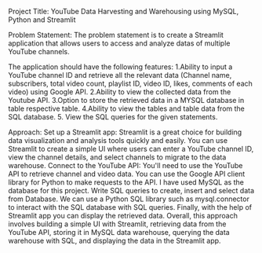 Project Title: YouTube Data Harvesting and Warehousing using MySQL, Python and Streamlit

Problem Statement: 
The problem statement is to create a Streamlit application that allows users to access and analyze datas of multiple YouTube channels. 

The application should have the following features: 
1.Ability to input a YouTube channel ID and retrieve all the relevant data (Channel name, subscribers, total video count, playlist ID, video ID, likes, comments of each video) using Google API. 2.Ability to view the collected data from the Youtube API. 3.Option to store the retrieved data in a MYSQL database in table respective table. 4.Ability to view the tables and table data from the SQL database. 5. View the SQL queries for the given statements.

Approach: Set up a Streamlit app: Streamlit is a great choice for building data visualization and analysis tools quickly and easily. You can use Streamlit to create a simple UI where users can enter a YouTube channel ID, view the channel details, and select channels to migrate to the data warehouse. Connect to the YouTube API: You'll need to use the YouTube API to retrieve channel and video data. You can use the Google API client library for Python to make requests to the API. I have used MySQL as the database for this project. Write SQL queries
to create, insert and select data from Database. We can use a Python SQL library such as mysql.connector to interact with the SQL database with SQL queries. Finally, with the help of
Streamlit app you can display the retrieved data. Overall, this approach involves building a simple UI with Streamlit, retrieving data from the YouTube API, storing it in MySQL data warehouse, querying the data warehouse with SQL, and displaying the data in the Streamlit app.
